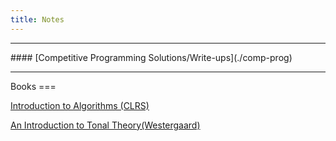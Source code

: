 ```yaml
---
title: Notes
---
```

<hr/>
#### [Competitive Programming Solutions/Write-ups](./comp-prog)

<hr/>
Books
===

[Introduction to Algorithms (CLRS)](./clrs)

[An Introduction to Tonal Theory(Westergaard)](./itt)



